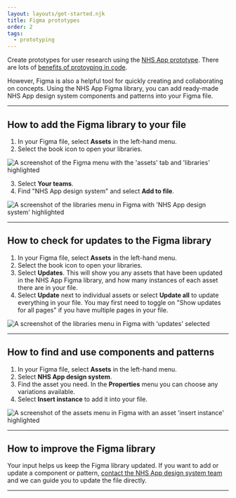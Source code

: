 ```yaml
---
layout: layouts/get-started.njk
title: Figma prototypes
order: 2
tags:
  - prototyping
---
```


Create prototypes for user research using the [NHS App prototype](https://design-system.nhsapp.service.nhs.uk/get-started/nhsapp-prototype/). There are lots of [benefits of protoyping in code](https://digital.nhs.uk/blog/design-matters/2025/why-we-are-reinvesting-in-the-nhs-prototype-kit).

However, Figma is also a helpful tool for quickly creating and collaborating on concepts. Using the NHS App Figma library, you can add ready-made NHS App design system components and patterns into your Figma file.

<hr class="nhsuk-section-break nhsuk-section-break--xl nhsuk-section-break--visible app-section-break--width-4">

## How to add the Figma library to your file

1. In your Figma file, select **Assets** in the left-hand menu.
2. Select the book icon to open your libraries.

![A screenshot of the Figma menu with the 'assets' tab and 'libraries' highlighted](/assets/images/figma-library-step-1.png)

3. Select **Your teams**.
4. Find "NHS App design system" and select **Add to file**.

![A screenshot of the libraries menu in Figma with 'NHS App design system' highlighted](/assets/images/figma-library-step-2.png)

<hr class="nhsuk-section-break nhsuk-section-break--xl nhsuk-section-break--visible app-section-break--width-4">

## How to check for updates to the Figma library

1. In your Figma file, select **Assets** in the left-hand menu.
2. Select the book icon to open your libraries.
3. Select **Updates**. This will show you any assets that have been updated in the NHS App Figma library, and how many instances of each asset there are in your file.
4. Select **Update** next to individual assets or select **Update all** to update everything in your file. You may first need to toggle on "Show updates for all pages" if you have multiple pages in your file.

![A screenshot of the libraries menu in Figma with 'updates' selected](/assets/images/figma-library-update.png)

<hr class="nhsuk-section-break nhsuk-section-break--xl nhsuk-section-break--visible app-section-break--width-4">

## How to find and use components and patterns

1. In your Figma file, select **Assets** in the left-hand menu.
2. Select **NHS App design system**.
3. Find the asset you need. In the **Properties** menu you can choose any variations available.
4. Select **Insert instance** to add it into your file.

![A screenshot of the assets menu in Figma with an asset 'insert instance' highlighted](/assets/images/figma-library-insert.png)

<hr class="nhsuk-section-break nhsuk-section-break--xl nhsuk-section-break--visible app-section-break--width-4">

## How to improve the Figma library

Your input helps us keep the Figma library updated. If you want to add or update a component or pattern, [contact the NHS App design system team](http://localhost:8080/community/help-and-feedback/) and we can guide you to update the file directly. 

<hr class="nhsuk-section-break nhsuk-section-break--xl nhsuk-section-break--visible app-section-break--width-4">
